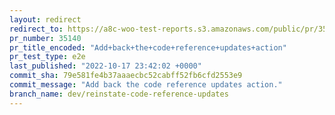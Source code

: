 ```yaml
---
layout: redirect
redirect_to: https://a8c-woo-test-reports.s3.amazonaws.com/public/pr/35140/e2e/index.html
pr_number: 35140
pr_title_encoded: "Add+back+the+code+reference+updates+action"
pr_test_type: e2e
last_published: "2022-10-17 23:42:02 +0000"
commit_sha: 79e581fe4b37aaaecbc52cabff52fb6cfd2553e9
commit_message: "Add back the code reference updates action."
branch_name: dev/reinstate-code-reference-updates
---
```


